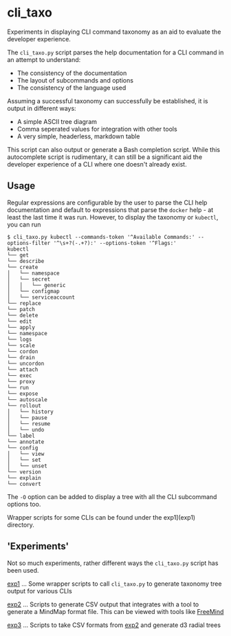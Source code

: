 # cli_taxo

Experiments in displaying CLI command taxonomy as an aid to evaluate the developer experience.

The `cli_taxo.py` script parses the help documentation for a CLI command in an attempt to understand:
* The consistency of the documentation
* The layout of subcommands and options
* The consistency of the language used

Assuming a successful taxonomy can successfully be established, it is output in different ways:
* A simple ASCII tree diagram
* Comma seperated values for integration with other tools
* A very simple, headerless, markdown table

This script can also output or generate a Bash completion script. While this autocomplete script is rudimentary, it can still be a significant aid the developer experience of a CLI where one doesn't already exist.

## Usage

Regular expressions are configurable by the user to parse the CLI help documentation and default to expressions that parse the `docker` help - at least the last time it was run. However, to display the taxonomy or `kubectl`, you can run
```
$ cli_taxo.py kubectl --commands-token '^Available Commands:' --options-filter '^\s+?(-.+?):' --options-token '^Flags:'
kubectl
└── get
└── describe
└── create
│   └── namespace
│   └── secret
│   │   └── generic
│   └── configmap
│   └── serviceaccount
└── replace
└── patch
└── delete
└── edit
└── apply
└── namespace
└── logs
└── scale
└── cordon
└── drain
└── uncordon
└── attach
└── exec
└── proxy
└── run
└── expose
└── autoscale
└── rollout
│   └── history
│   └── pause
│   └── resume
│   └── undo
└── label
└── annotate
└── config
│   └── view
│   └── set
│   └── unset
└── version
└── explain
└── convert
```
The `-O` option can be added to display a tree with all the CLI subcommand options too.

Wrapper scripts for some CLIs can be found under the exp1](exp1) directory.

## 'Experiments'
Not so much experiments, rather different ways the `cli_taxo.py` script has been used.

[exp1](exp1) ... Some wrapper scripts to call `cli_taxo.py` to generate taxonomy tree output for various CLIs

[exp2](exp2) ... Scripts to generate CSV output that integrates with a tool to generate a MindMap format file. This can be viewed with tools like [FreeMind](http://freemind.sourceforge.net/wiki/index.php/Main_Page)

[exp3](exp3) ... Scripts to take CSV formats from [exp2](exp2) and generate d3 radial trees